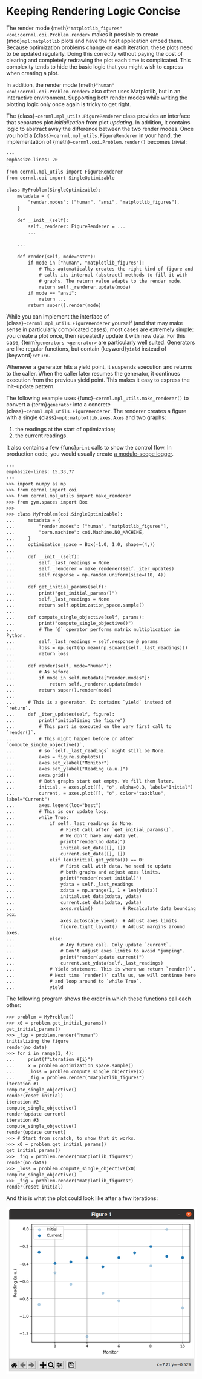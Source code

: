 # Keeping Rendering Logic Concise

The render mode {meth}`"matplotlib_figures" <coi:cernml.coi.Problem.render>`
makes it possible to create {mod}`mpl:matplotlib` plots and have the host
application embed them. Because optimization problems change on each iteration,
these plots need to be updated regularly. Doing this correctly without paying
the cost of clearing and completely redrawing the plot each time is
complicated. This complexity tends to hide the basic logic that you might wish
to express when creating a plot.

In addition, the render mode {meth}`"human" <coi:cernml.coi.Problem.render>`
also often uses Matplotlib, but in an interactive environment. Supporting both
render modes while writing the plotting logic only once again is tricky to get
right.

The {class}`~cernml.mpl_utils.FigureRenderer` class provides an interface that
separates plot *initialization* from plot *updating*. In addition, it contains
logic to abstract away the difference between the two render modes. Once you
hold a {class}`~cernml.mpl_utils.FigureRenderer` in your hand, the
implementation of {meth}`~cernml.coi.Problem.render()` becomes trivial:

```{code-block} python
---
emphasize-lines: 20
---
from cernml.mpl_utils import FigureRenderer
from cernml.coi import SingleOptimizable

class MyProblem(SingleOptimizable):
    metadata = {
        "render.modes": ["human", "ansi", "matplotlib_figures"],
    }

    def __init__(self):
        self._renderer: FigureRenderer = ...
        ...

    ...

    def render(self, mode="str"):
        if mode in ["human", "matplotlib_figures"]:
            # This automatically creates the right kind of figure and
            # calls its internal (abstract) methods to fill it with
            # graphs. The return value adapts to the render mode.
            return self._renderer.update(mode)
        if mode == "ansi":
            return ...
        return super().render(mode)
```

While you can implement the interface of
{class}`~cernml.mpl_utils.FigureRenderer` yourself (and that may make sense in
particularly complicated cases), most cases are extremely simple: you create a
plot once, then repeatedly update it with new data. For this case,
{term}`generators <generator>` are particularly well suited. Generators are
like regular functions, but contain {keyword}`yield` instead of
{keyword}`return`.

Whenever a generator hits a yield point, it suspends execution and returns to
the caller. When the caller later resumes the generator, it continues execution
from the previous yield point. This makes it easy to express the init–update
pattern.

The following example uses {func}`~cernml.mpl_utils.make_renderer()` to convert
a {term}`generator` into a concrete {class}`~cernml.mpl_utils.FigureRenderer`.
The renderer creates a figure with a single {class}`~mpl:matplotlib.axes.Axes`
and two graphs:

1. the readings at the start of optimization;
2. the current readings.

It also contains a few {func}`print` calls to show the control flow. In
production code, you would usually create [a module-scope
logger](https://wikis.cern.ch/display/ACCPY/Logging#Logging-Configuringaloggerinlibrarycode).

```{code-block} python
---
emphasize-lines: 15,33,77
---
>>> import numpy as np
>>> from cernml import coi
>>> from cernml.mpl_utils import make_renderer
>>> from gym.spaces import Box
>>>
>>> class MyProblem(coi.SingleOptimizable):
...     metadata = {
...         "render.modes": ["human", "matplotlib_figures"],
...         "cern.machine": coi.Machine.NO_MACHINE,
...     }
...     optimization_space = Box(-1.0, 1.0, shape=(4,))
...
...     def __init__(self):
...         self._last_readings = None
...         self._renderer = make_renderer(self._iter_updates)
...         self.response = np.random.uniform(size=(10, 4))
...
...     def get_initial_params(self):
...         print("get_initial_params()")
...         self._last_readings = None
...         return self.optimization_space.sample()
...
...     def compute_single_objective(self, params):
...         print("compute_single_objective()")
...         # The `@` operator performs matrix multiplication in Python.
...         self._last_readings = self.response @ params
...         loss = np.sqrt(np.mean(np.square(self._last_readings)))
...         return loss
...
...     def render(self, mode="human"):
...         # As before.
...         if mode in self.metadata["render.modes"]:
...             return self._renderer.update(mode)
...         return super().render(mode)
...
...     # This is a generator. It contains `yield` instead of `return`.
...     def _iter_updates(self, figure):
...         print("initializing the figure")
...         # This part is executed on the very first call to `render()`.
...         # This might happen before or after `compute_single_objective()`,
...         # so `self._last_readings` might still be None.
...         axes = figure.subplots()
...         axes.set_xlabel("Monitor")
...         axes.set_ylabel("Reading (a.u.)")
...         axes.grid()
...         # Both graphs start out empty. We fill them later.
...         initial, = axes.plot([], "o", alpha=0.3, label="Initial")
...         current, = axes.plot([], "o", color="tab:blue", label="Current")
...         axes.legend(loc="best")
...         # This is our update loop.
...         while True:
...             if self._last_readings is None:
...                 # First call after `get_initial_params()`.
...                 # We don't have any data yet.
...                 print("render(no data)")
...                 initial.set_data([], [])
...                 current.set_data([], [])
...             elif len(initial.get_ydata()) == 0:
...                 # First call with data. We need to update
...                 # both graphs and adjust axes limits.
...                 print("render(reset initial)")
...                 ydata = self._last_readings
...                 xdata = np.arange(1, 1 + len(ydata))
...                 initial.set_data(xdata, ydata)
...                 current.set_data(xdata, ydata)
...                 axes.relim()           # Recalculate data bounding box.
...                 axes.autoscale_view()  # Adjust axes limits.
...                 figure.tight_layout()  # Adjust margins around axes.
...             else:
...                 # Any future call. Only update `current`.
...                 # Don't adjust axes limits to avoid "jumping".
...                 print("render(update current)")
...                 current.set_ydata(self._last_readings)
...             # Yield statement. This is where we return `render()`.
...             # Next time `render()` calls us, we will continue here
...             # and loop around to `while True`.
...             yield

```

The following program shows the order in which these functions call each other:

```{code-block} python
>>> problem = MyProblem()
>>> x0 = problem.get_initial_params()
get_initial_params()
>>> _fig = problem.render("human")
initializing the figure
render(no data)
>>> for i in range(1, 4):
...     print(f"iteration #{i}")
...     x = problem.optimization_space.sample()
...     _loss = problem.compute_single_objective(x)
...     _fig = problem.render("matplotlib_figures")
iteration #1
compute_single_objective()
render(reset initial)
iteration #2
compute_single_objective()
render(update current)
iteration #3
compute_single_objective()
render(update current)
>>> # Start from scratch, to show that it works.
>>> x0 = problem.get_initial_params()
get_initial_params()
>>> _fig = problem.render("matplotlib_figures")
render(no data)
>>> _loss = problem.compute_single_objective(x0)
compute_single_objective()
>>> _fig = problem.render("matplotlib_figures")
render(reset initial)

```

And this is what the plot could look like after a few iterations:

![Example plot after a two iterations](renderer.png)
